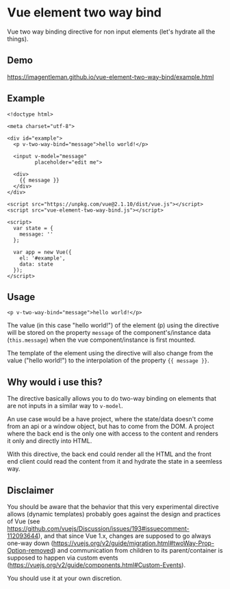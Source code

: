 # Vue element two way bind
Vue two way binding directive for non input elements (let's hydrate all the things).

## Demo

https://imagentleman.github.io/vue-element-two-way-bind/example.html

## Example

```
<!doctype html>

<meta charset="utf-8">

<div id="example">
  <p v-two-way-bind="message">hello world!</p>

  <input v-model="message"
         placeholder="edit me">

  <div>
    {{ message }}
  </div>
</div>

<script src="https://unpkg.com/vue@2.1.10/dist/vue.js"></script>
<script src="vue-element-two-way-bind.js"></script>

<script>
  var state = {
    message: ''
  };

  var app = new Vue({
    el: '#example',
    data: state
  });
</script>

```

## Usage

```
<p v-two-way-bind="message">hello world!</p>
```

The value (in this case "hello world!") of the element (p) using the directive will be stored on the property ```message``` of the component's/instance data (```this.message```) when the vue component/instance is first mounted.

The template of the element using the directive will also change from the value ("hello world!") to the interpolation of the property ```{{ message }}```.

## Why would i use this?

The directive basically allows you to do two-way binding on elements that are not inputs in a similar way to ```v-model```.

An use case would be a have project, where the state/data doesn't come from an api or a window object, but has to come from the DOM. 
A project where the back end is the only one with access to the content and renders it only and directly into HTML.

With this directive, the back end could render all the HTML and the front end client could read the content from it and hydrate the state in a seemless way.

## Disclaimer

You should be aware that the behavior that this very experimental directive allows (dynamic templates) probably goes against the design and practices of Vue (see https://github.com/vuejs/Discussion/issues/193#issuecomment-112093644),
and that since Vue 1.x, changes are supposed to go always one-way down (https://vuejs.org/v2/guide/migration.html#twoWay-Prop-Option-removed) and communication from children to its parent/container is supposed to happen via custom events (https://vuejs.org/v2/guide/components.html#Custom-Events).

You should use it at your own discretion.
